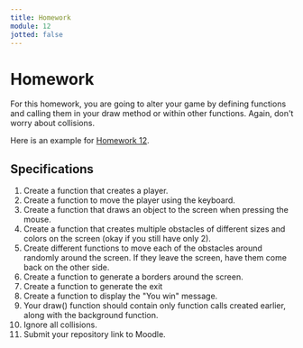 ```yaml
---
title: Homework
module: 12
jotted: false
---
```


# Homework

For this homework, you are going to alter your game by defining functions and calling them in your draw method or within other functions. Again, don't worry about collisions.

Here is an example for <a href="https://github.com/coryMcKague/MART120_Homework/tree/main/Week12" target="_blank">Homework 12</a>.


## Specifications

1. Create a function that creates a player.
2. Create a function to move the player using the keyboard.
3. Create a function that draws an object to the screen when pressing the mouse.
4. Create a function that creates multiple obstacles of different sizes and colors on the screen (okay if you still have only 2).
5. Create different functions to move each of the obstacles around randomly around the screen.  If they leave the screen, have them come back on the other side.
6. Create a function to generate a borders around the screen.
7. Create a function to generate the exit
8. Create a function to display the "You win" message.
9. Your draw() function should contain only function calls created earlier, along with the background function.
10. Ignore all collisions.
11. Submit your repository link to Moodle.
